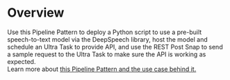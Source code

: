 # Overview

Use this Pipeline Pattern to deploy a Python script to use a pre-built speech-to-text model via the DeepSpeech library, host the model and schedule an Ultra Task to provide API, and use the REST Post Snap to send a sample request to the Ultra Task to make sure the API is working as expected.\
Learn more about [this Pipeline Pattern and the use case behind it. ](https://docs-snaplogic.atlassian.net/wiki/spaces/SD/pages/664633379/Speech+Recognition+with+DeepSpeech)





